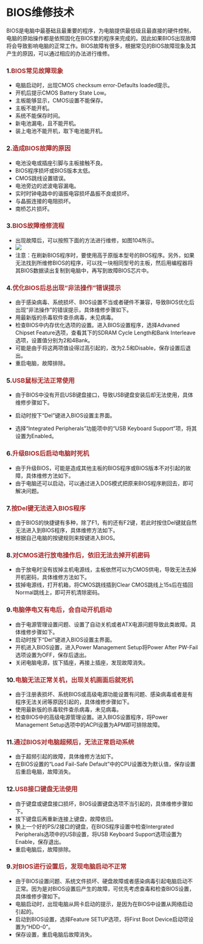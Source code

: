 # BIOS维修技术

<!-- toc -->

BIOS是电脑中最基础且最重要的程序，为电脑提供最低级且最直接的硬件控制，电脑的原始操作都是依照固化在BIOS里的程序来完成的。因此如果BIOS出现故障将会导致影响电脑的正常工作。BIOS故障有很多，根据常见的BIOS故障现象及其产生的原因，可以通过相应的办法进行维修。



### 1.<font color=brown>BIOS常见故障现象</font>

- 电脑启动时，出现CMOS checksum error-Defaults loaded提示。
- 开机后提示CMOS Battery State Low。
- 主板能够显示，CMOS设置不能保存。
- 主板不能开机。
- 系统不能保存时间。
- 新电池漏电，且不能开机。
- 装上电池不能开机，取下电池能开机。



### 2.<font color=brown>造成BIOS故障的原因</font>

- 电池没电或插座引脚与主板接触不良。
- BIOS程序损坏或BIOS版本太低。
- CMOS跳线设置错误。
- 电池旁边的滤波电容漏电。
- 实时时钟电路中的谐振电容损坏晶振不良或损坏。
- 与晶振连接的电阻损坏。
- 南桥芯片损坏。



### 3.<font color=brown>BIOS故障维修流程</font>

- 出现故障后，可以按照下面的方法进行维修，如图104所示。
- ![](https://gitee.com/cgqlovesly/PictureWarehouse/raw/master/Python/%20%E7%AC%AC%E4%B8%80%E7%AB%A0:%E7%A1%AC%E4%BB%B6/104.png)
- 注意：在刷新BIOS程序时，要使用高于原版本型号的BIOS程序。另外，如果无法找到所维修BIOS的程序，可以找一块相同型号的主板，然后用编程器将其BIOS数据读出复制到电脑中，再写到故障BIOS芯片中。



### 4.<font color=brown>优化BIOS后总出现“非法操作”错误提示</font>

- 由于感染病毒、系统损坏、BIOS设置不当或者硬件不兼容，导致BIOS优化后出现“非法操作”的错误提示，具体维修步骤如下。
-  用最新版的杀毒软件查杀病毒，未见病毒。
-  检查BIOS中内存优化选项的设置。进入BIOS设置程序，选择Advaned Chipset Feature选项，查看其下的SDRAM Cycle Length和Bank Interleave选项，设置值分别为2和4Bank。
-  可能是由于将这两项值设得过高引起的，改为2.5和Disable，保存设置后退出。
- 重启电脑，故障排除。



### 5.<font color=brown>USB鼠标无法正常使用</font>

- 由于BIOS中没有开启USB键盘接口，导致USB键盘安装后却无法使用，具体维修步骤如下。

-  启动时按下“Del”键进入BIOS设置主界面。

-  选择“Integrated Peripherals”功能项中的“USB Keyboard Support”项，将其设置为Enabled。

  

### 6.<font color=brown>升级BIOS后启动电脑时死机</font>

- 由于升级BIOS，可能是造成其他主板的BIOS程序或BIOS版本不对引起的故障，具体维修方法如下。
- 由于电脑还可以启动，可以通过进入DOS模式把原来BIOS程序刷回去，即可解决问题。



### 7.<font color=brown>按Del键无法进入BIOS程序</font>

- 由于BIOS的快捷键有多种，除了F1，有的还有F2键，若此时按住Del键就自然无法进入到BIOS程序，具体维修方法如下。
- 根据自己电脑的按键规则来按键进入BIOS。



### 8.<font color=brown>对CMOS进行放电操作后，依旧无法去掉开机密码</font>

- 由于放电时没有拔掉主机电源线，主板依然可以为CMOS供电，导致无法去掉开机密码，具体维修方法如下。
- 拔掉电源线，打开机箱，将CMOS跳线插到Clear CMOS跳线上15s后在插回Normal跳线上，即可开机清除密码。



### 9.<font color=brown>电脑停电又有电后，会自动开机启动</font>

- 由于电源管理设置问题、设置了自动关机或者ATX电源问题导致此类故障。具体维修步骤如下。
- 启动时按下“Del”键进入BIOS设置主界面。
- 开机进入BIOS设置，进入Power Management Setup将Power After PW-Fail选项设置为OFF，保存后退出。
- 关闭电脑电源，拔下插座，再接上插座，发现故障消失。



### 10.<font color=brown>电脑无法正常关机，出现关机画面后就死机</font>

- 由于注册表损坏、系统BIOS或高级电源功能设置有问题、感染病毒或者是有程序无法关闭等原因引起的，具体维修步骤如下。
-  使用最新版的杀毒软件查杀病毒，未见病毒。
-  检查BIOS中的高级电源管理设置。进入BIOS设置程序，将Power Management Setup选项中的ACPI设置为APM即可排除故障。



### 11.<font color=brown>通过BIOS对电脑超频后，无法正常启动系统</font>

- 由于超频引起的故障，具体维修方法如下。
- 在BIOS设置的“Load Fail-Safe Default”中的CPU设置改为默认值，保存设置后重启电脑，故障消失。

### 12.<font color=brown>USB接口键盘无法使用</font>

- 由于键盘或键盘接口损坏，BIOS设置键盘选项不当引起的，具体维修步骤如下。
-  拔下键盘后再重新连接上键盘，故障依旧。
-  换上一个好的PS/2接口的键盘，在BIOS程序设置中检查Intergrated Peripherals选项中的USB设置，将USB Keyboard Support选项设置为Enable，保存退出。
-  重启电脑后，故障排除。



### 9.<font color=brown>对BIOS进行设置后，发现电脑启动不正常</font>

- 由于BIOS设置问题、系统文件损坏、硬盘故障或者感染病毒引起电脑启动不正常。因为是对BIOS设置后产生的故障，可优先考虑查毒和检查BIOS设置，具体维修步骤如下。
-  电脑启动时，出现电脑从网卡启动的提示，是因为在BIOS中设置从网络启动引起的。
-  启动到BIOS设置，选择Feature SETUP选项，将First Boot Device启动项设置为“HDD-0”。
-  保存设置，重启电脑后故障消失。